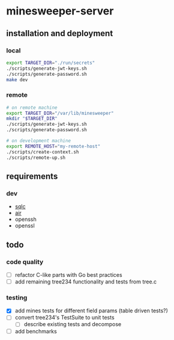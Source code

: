 # minesweeper-server

## installation and deployment

### local

```bash
export TARGET_DIR="./run/secrets"
./scripts/generate-jwt-keys.sh
./scripts/generate-password.sh
make dev
```

### remote

```bash
# on remote machine
export TARGET_DIR="/var/lib/minesweeper"
mkdir "$TARGET_DIR"
./scripts/generate-jwt-keys.sh
./scripts/generate-password.sh
```

```bash
# on development machine
export REMOTE_HOST="my-remote-host"
./scripts/create-context.sh
./scripts/remote-up.sh
```

## requirements

### dev

- [sqlc](https://github.com/sqlc-dev/sqlc)
- [air](https://github.com/air-verse/air)
- openssh
- openssl

## todo

### code quality
- [ ] refactor C-like parts with Go best practices
- [ ] add remaining tree234 functionality and tests from tree.c

### testing
- [x] add mines tests for different field params (table driven tests?)
- [ ] convert tree234's TestSuite to unit tests
    - [ ] describe existing tests and decompose
- [ ] add benchmarks